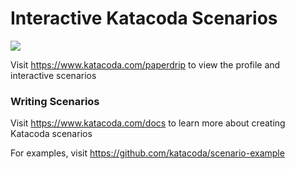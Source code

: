 # Interactive Katacoda Scenarios

[![](http://shields.katacoda.com/katacoda/paperdrip/count.svg)](https://www.katacoda.com/paperdrip "Get your profile on Katacoda.com")

Visit https://www.katacoda.com/paperdrip to view the profile and interactive scenarios

### Writing Scenarios
Visit https://www.katacoda.com/docs to learn more about creating Katacoda scenarios

For examples, visit https://github.com/katacoda/scenario-example
